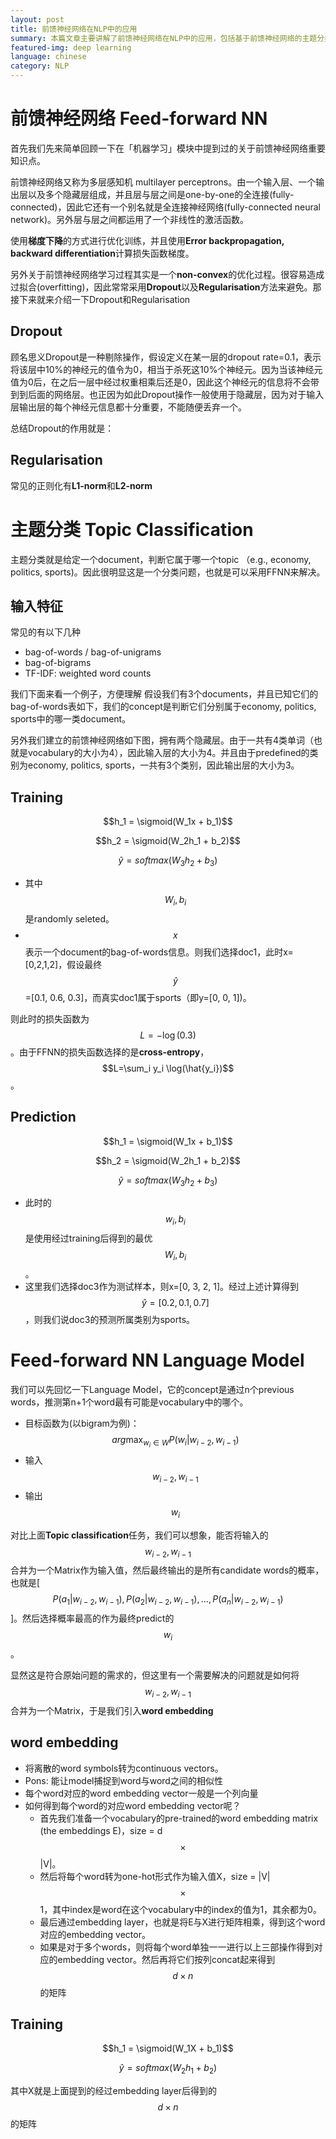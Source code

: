 ```yaml
---
layout: post
title: 前馈神经网络在NLP中的应用
summary: 本篇文章主要讲解了前馈神经网络在NLP中的应用，包括基于前馈神经网络的主题分类(Top Classification)，基于前馈神经网络的语言模型(FFNN-LM)以及基于前馈神经网络的POS Tagging.
featured-img: deep learning
language: chinese
category: NLP
---
```


# 前馈神经网络 Feed-forward NN
首先我们先来简单回顾一下在「机器学习」模块中提到过的关于前馈神经网络重要知识点。

前馈神经网络又称为多层感知机 multilayer perceptrons。由一个输入层、一个输出层以及多个隐藏层组成，并且层与层之间是one-by-one的全连接(fully-connected)，因此它还有一个别名就是全连接神经网络(fully-connected neural network)。另外层与层之间都运用了一个非线性的激活函数。

使用**梯度下降**的方式进行优化训练，并且使用**Error backpropagation, backward differentiation**计算损失函数梯度。

另外关于前馈神经网络学习过程其实是一个**non-convex**的优化过程。很容易造成过拟合(overfitting)，因此常常采用**Dropout**以及**Regularisation**方法来避免。那接下来就来介绍一下Dropout和Regularisation

## Dropout

顾名思义Dropout是一种剔除操作，假设定义在某一层的dropout rate=0.1，表示将该层中10%的神经元的值令为0，相当于杀死这10%个神经元。因为当该神经元值为0后，在之后一层中经过权重相乘后还是0，因此这个神经元的信息将不会带到到后面的网络层。也正因为如此Dropout操作一般使用于隐藏层，因为对于输入层输出层的每个神经元信息都十分重要，不能随便丢弃一个。

总结Dropout的作用就是：

## Regularisation
常见的正则化有**L1-norm**和**L2-norm**

# 主题分类 Topic Classification
主题分类就是给定一个document，判断它属于哪一个topic （e.g., economy, politics, sports)。因此很明显这是一个分类问题，也就是可以采用FFNN来解决。

## 输入特征
常见的有以下几种
- bag-of-words / bag-of-unigrams
- bag-of-bigrams
- TF-IDF: weighted word counts

我们下面来看一个例子，方便理解
假设我们有3个documents，并且已知它们的bag-of-words表如下，我们的concept是判断它们分别属于economy, politics, sports中的哪一类document。

另外我们建立的前馈神经网络如下图，拥有两个隐藏层。由于一共有4类单词（也就是vocabulary的大小为4），因此输入层的大小为4。并且由于predefined的类别为economy, politics, sports，一共有3个类别，因此输出层的大小为3。
## Training

$$h_1 = \sigmoid(W_1x + b_1)$$

$$h_2 = \sigmoid(W_2h_1 + b_2)$$

$$\hat{y} = softmax(W_3h_2 + b_3)$$

- 其中$$W_i, b_i$$是randomly seleted。
- $$x$$表示一个document的bag-of-words信息。则我们选择doc1，此时x=[0,2,1,2]，假设最终$$\hat{y}$$=[0.1, 0.6, 0.3]，而真实doc1属于sports（即y=[0, 0, 1])。

则此时的损失函数为$$L = -\log(0.3)$$。由于FFNN的损失函数选择的是**cross-entropy**，$$L=\sum_i y_i \log(\hat{y_i})$$。

## Prediction

$$h_1 = \sigmoid(W_1x + b_1)$$

$$h_2 = \sigmoid(W_2h_1 + b_2)$$

$$\hat{y} = softmax(W_3h_2 + b_3)$$

- 此时的$$w_i, b_i$$是使用经过training后得到的最优$$W_i, b_i$$。
- 这里我们选择doc3作为测试样本，则x=[0, 3, 2, 1]。经过上述计算得到$$\hat{y} = [0.2, 0.1, 0.7]$$，则我们说doc3的预测所属类别为sports。

# Feed-forward NN Language Model

我们可以先回忆一下Language Model，它的concept是通过n个previous words，推测第n+1个word最有可能是vocabulary中的哪个。

- 目标函数为(以bigram为例)：$$arg\max_{w_i\in W} P(w_i|w_{i-2}, w_{i-1})$$
- 输入$$w_{i-2}, w_{i-1}$$
- 输出$$w_i$$

对比上面**Topic classification**任务，我们可以想象，能否将输入的$$w_{i-2}, w_{i-1}$$合并为一个Matrix作为输入值，然后最终输出的是所有candidate words的概率，也就是[$$P(a_1|w_{i-2}, w_{i-1}),P(a_2|w_{i-2}, w_{i-1}), \dots, P(a_n|w_{i-2}, w_{i-1})$$]。然后选择概率最高的作为最终predict的$$w_i$$。

显然这是符合原始问题的需求的，但这里有一个需要解决的问题就是如何将$$w_{i-2}, w_{i-1}$$合并为一个Matrix，于是我们引入**word embedding**

## word embedding

- 将离散的word symbols转为continuous vectors。
- Pons: 能让model捕捉到word与word之间的相似性
- 每个word对应的word embedding vector一般是一个列向量
- 如何得到每个word的对应word embedding vector呢？
    - 首先我们准备一个vocabulary的pre-trained的word embedding matrix (the embeddings E)，size = d$$\times$$ |V|。
    - 然后将每个word转为one-hot形式作为输入值X，size = |V|$$\times$$ 1，其中index是word在这个vocabulary中的index的值为1，其余都为0。
    - 最后通过embedding layer，也就是将E与X进行矩阵相乘，得到这个word对应的embedding vector。
    - 如果是对于多个words，则将每个word单独一一进行以上三部操作得到对应的embedding vector。然后再将它们按列concat起来得到$$d\times n$$的矩阵

## Training

$$h_1 = \sigmoid(W_1X + b_1)$$

$$\hat{y} = softmax(W_2h_1 + b_2)$$

其中X就是上面提到的经过embedding layer后得到的$$d\times n$$的矩阵